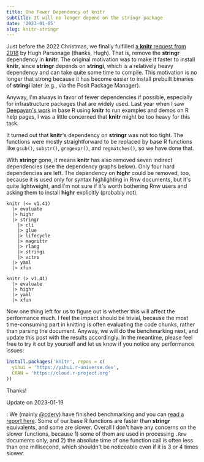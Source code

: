 ```yaml
---
title: One Fewer Dependency of knitr
subtitle: It will no longer depend on the stringr package
date: '2023-01-05'
slug: knitr-stringr
---
```


Just before the 2022 Christmas, we finally fulfilled [a **knitr** request from
2018](https://github.com/yihui/knitr/issues/1549) by Hugh Parsonage (thanks,
Hugh). That is, remove the **stringr** dependency in **knitr**. The original
motivation was to make it faster to install **knitr**, since **stringr** depends
on **stringi**, which is a relatively heavy dependency and can take quite some
time to compile. This motivation is no longer that strong because it has become
easier to install prebuilt binaries of **stringi** later (e.g., via the Posit
Package Manager).

Anyway, I'm always in favor of fewer dependencies if possible, especially for
infrastructure packages that are widely used. Last year when I saw [Deepayan's
work](https://blog.r-project.org/2022/04/08/enhancements-to-html-documentation/#examples-and-demos)
in base R using **knitr** to run examples and demos on R help pages, I was a
little concerned that **knitr** might be too heavy for this task.

It turned out that **knitr**'s dependency on **stringr** was not too tight. The
functions were mostly straightforward to be replaced by base R functions like
`gsub()`, `substr()`, `gregexpr()`, and `regmatches()`, so we have done that.

With **stringr** gone, it means **knitr** has also removed seven indirect
dependencies (see the dependency graphs below). Only four hard dependencies are
left. The dependency on **highr** could be removed, too, because it is used only
for syntax highlighting in Rnw documents, but it's quite lightweight, and I'm
not sure if it's worth bothering Rnw users and asking them to install **highr**
explicitly (probably not).

``` text
knitr (<= v1.41)
  |> evaluate 
  |> highr 
  |> stringr 
    |> cli 
    |> glue 
    |> lifecycle 
    |> magrittr 
    |> rlang 
    |> stringi 
    |> vctrs 
  |> yaml 
  |> xfun 
```

``` text
knitr (> v1.41)
  |> evaluate 
  |> highr 
  |> yaml 
  |> xfun 
```

Now one thing left for us to figure out is whether this will affect the
performance much. I feel the impact should be trivial, because the most
time-consuming part in knitting is often evaluating the code chunks, rather than
parsing the document. Anyway, we will do the benchmarking next, and update this
post with the results accordingly. In the meantime, please feel free to try it
out by yourself and let us know if you notice any performance issues:

``` r
install.packages('knitr', repos = c(
  yihui = 'https://yihui.r-universe.dev',
  CRAN = 'https://cloud.r-project.org'
))
```

Thanks!

Update on 2023-01-19

:   We (mainly [\@cderv](https://github.com/cderv)) have finished benchmarking
    and you can [read a report
    here](https://github.com/cderv/knitr/blob/bench-stringr-replace/inst/benchmark/stringr-replace.md).
    Some of our base R functions are faster than **stringr** equivalents, and
    some are slower. Overall I don't have any concerns on the slower functions,
    because 1) some of them are used in processing `.Rnw` documents only, and 2)
    the absolute time of one function call is often less than one millisecond,
    which shouldn't be noticeable even if it is 3 or 4 times slower.
